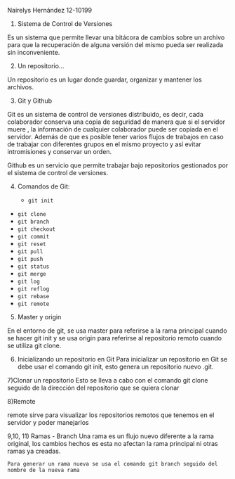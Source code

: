 

Nairelys Hernández 12-10199

1) Sistema de Control de Versiones

Es un sistema que permite llevar una bitácora de cambios sobre un archivo para que la recuperación de alguna versión del mismo pueda ser realizada sin inconveniente.

2) Un repositorio...

Un repositorio es un lugar donde guardar, organizar y mantener los archivos.

3) Git y Github

Git es un sistema de control de versiones distribuido, es decir, cada colaborador conserva una copia de seguridad de manera que si el servidor muere , la información de cualquier colaborador puede ser copiada en el servidor. Además de que es posible tener varios flujos de trabajos en caso de trabajar con diferentes grupos en el mismo proyecto y así evitar intromisiones y conservar un orden.

Github es un servicio que permite trabajar bajo repositorios gestionados por el sistema de control de versiones.

4) Comandos de Git:

 	- `git init`
  - `git clone`
  - `git branch`
  - `git checkout`
  - `git commit`
  - `git reset`
  - `git pull`
  - `git push`
  - `git status`
  - `git merge`
  - `git log`
  - `git reflog`
  - `git rebase`
  - `git remote`
 5) Master y origin

 En el entorno de git, se usa master para referirse a la rama principal cuando se hacer git init y se usa origin para referirse al repositorio remoto cuando se utiliza git clone.

 6) Inicializando un repositorio en Git 
 Para inicializar un repositorio en Git se debe usar el comando git init, esto genera un repositorio nuevo .git.

 7)Clonar un repositorio
 Esto se lleva a cabo con el comando git clone seguido de la dirección del repositorio que se quiera clonar

 8)Remote

 remote sirve para visualizar los repositorios remotos que tenemos en el servidor y poder manejarlos

 9,10, 11) Ramas - Branch
 	Una rama es un flujo nuevo diferente a la rama original, los cambios hechos es esta no afectan la rama principal ni otras ramas ya creadas.

 	Para generar un rama nueva se usa el comando git branch seguido del nombre de la nueva rama
